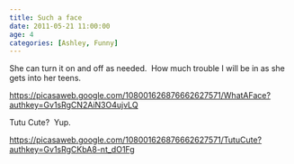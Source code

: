 ```yaml
---
title: Such a face
date: 2011-05-21 11:00:00
age: 4
categories: [Ashley, Funny]
---
```

She can turn it on and off as needed.  How much trouble I will be in as she gets into her teens.

<a href="https://picasaweb.google.com/108001626876662627571/WhatAFace?authkey=Gv1sRgCN2AiN3O4ujvLQ">https://picasaweb.google.com/108001626876662627571/WhatAFace?authkey=Gv1sRgCN2AiN3O4ujvLQ</a>

Tutu Cute?  Yup.

<a href="https://picasaweb.google.com/108001626876662627571/TutuCute?authkey=Gv1sRgCKbA8-nt_dO1Fg">https://picasaweb.google.com/108001626876662627571/TutuCute?authkey=Gv1sRgCKbA8-nt_dO1Fg</a>
